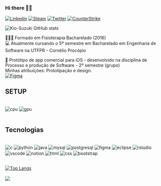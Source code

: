 
### Hi there 👊🏼

[![Linkedin](https://img.shields.io/badge/LinkedIn-0077B5?style=for-the-badge&logo=linkedin&logoColor=white)](https://www.linkedin.com/in/akio-suzuki-a92571254/)
[![Steam](https://img.shields.io/badge/Steam-000000?style=for-the-badge&logo=steam&logoColor=white)](https://steamcommunity.com/profiles/76561197960944285/)
[![Twitter](https://img.shields.io/badge/Twitter-1DA1F2?style=for-the-badge&logo=twitter&logoColor=white)](https://twitter.com/KioSuzuki)
[![CounterStrike](https://img.shields.io/badge/Counter_Strike-000000?style=for-the-badge&logo=counter-strike&logoColor=white)](https://beta.leetify.com/app/profile/76561197960944285)

![Kio-Suzuki GitHub stats](https://github-readme-stats-kio-suzuki.vercel.app/api?username=Kio-Suzuki&show_icons=true&theme=radical)


👨🏻‍🎓 Formado em Fisioterapia Bacharelado (2016)
<br/>
💻 Atualmente cursando o 5º semestre em Bacharelado em Engenharia de Software na UTFPR - Cornélio Procópio
<br/>

📱 Protótipo de app comercial para iOS - desenvolvido na disciplina de Processo e produção de Software - 2º semestre (grupo)
<br/>
Minhas atribuições: Prototipação e design.
<br/>
[![Figma](https://img.shields.io/badge/Figma-F24E1E?style=for-the-badge&logo=figma&logoColor=white)](https://www.figma.com/proto/MNBC85BKGbex0wGiZ8eBIk/E-commerce?type=design&node-id=1-3&t=8h2N0dDzasVrrfAn-1&scaling=scale-down&page-id=0%3A1&starting-point-node-id=21%3A107&hotspot-hints=0&mode=design)

## SETUP
<div style="display: inline_block"><br/>
<img align="center" alt="cpu" src="https://img.shields.io/badge/AMD-Ryzen_5_3600-ED1C24?style=for-the-badge&logo=amd&logoColor=white" />
<img align="center" alt="gpu" src="https://img.shields.io/badge/AMD-Radeon_RX_6600XT-ED1C24?style=for-the-badge&logo=amd&logoColor=white" />
</div><br/>



## Tecnologias
<div style="display: inline_block"><br/>
<img align="center" alt="c" src="https://img.shields.io/badge/C-00599C?style=for-the-badge&logo=c&logoColor=white" />
<img align="center" alt="python" src="https://img.shields.io/badge/Python-14354C?style=for-the-badge&logo=python&logoColor=white)" />
<img align="center" alt="java" src="https://img.shields.io/badge/Java-ED8B00?style=for-the-badge&logo=openjdk&logoColor=white" />
<img align="center" alt="mysql" src="https://img.shields.io/badge/MySQL-00000F?style=for-the-badge&logo=mysql&logoColor=white" />
<img align="center" alt="postgresql" src="https://img.shields.io/badge/PostgreSQL-316192?style=for-the-badge&logo=postgresql&logoColor=white" />
<img align="center" alt="figma" src="https://img.shields.io/badge/Figma-F24E1E?style=for-the-badge&logo=figma&logoColor=white" />
<img align="center" alt="eclipse" src="https://img.shields.io/badge/Eclipse-2C2255?style=for-the-badge&logo=eclipse&logoColor=white" />
<img align="center" alt="rstudio" src="https://img.shields.io/badge/RStudio-75AADB?style=for-the-badge&logo=RStudio&logoColor=white" />
<img align="center" alt="vscode" src="https://img.shields.io/badge/Visual_Studio_Code-0078D4?style=for-the-badge&logo=visual%20studio%20code&logoColor=white" />
<img align="center" alt="notion" src="https://img.shields.io/badge/Notion-000000?style=for-the-badge&logo=notion&logoColor=white" />
<img align="center" alt="html" src="https://img.shields.io/badge/HTML-239120?style=for-the-badge&logo=html5&logoColor=white" />
<img align="center" alt="css" src="https://img.shields.io/badge/CSS-239120?&style=for-the-badge&logo=css3&logoColor=white"/ >
<img align="center" alt="bootstrap" src="https://img.shields.io/badge/Bootstrap-563D7C?style=for-the-badge&logo=bootstrap&logoColor=white"/ >

  
</div><br/>

[![Top Langs](https://github-readme-stats-kio-suzuki.vercel.app/api/top-langs/?username=Kio-Suzuki&layout=compact&langs_count=16&theme=radical)](https://github.com/kio-suzuki/github-readme-stats)
<br/><br/>
![](https://komarev.com/ghpvc/?username=Kio-Suzuki&color=blueviolet)
